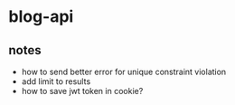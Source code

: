 # blog-api

## notes

- how to send better error for unique constraint violation
- add limit to results
- how to save jwt token in cookie?
